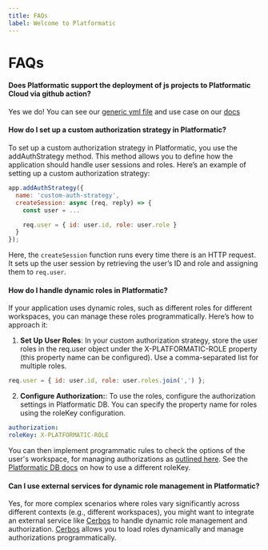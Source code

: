 ```yaml
---
title: FAQs
label: Welcome to Platformatic
---
```


# FAQs

#### Does Platformatic support the deployment of js projects to Platformatic Cloud via github action?
Yes we do! You can see our [generic yml file](https://github.com/platformatic/onestep) and use case on our [docs](https://docs.platformatic.dev/docs/cli#gh)

#### How do I set up a custom authorization strategy in Platformatic?
To set up a custom authorization strategy in Platformatic, you use the addAuthStrategy method. This method allows you to define how the application should handle user sessions and roles. Here’s an example of setting up a custom authorization strategy:

```js
app.addAuthStrategy({
  name: 'custom-auth-strategy',
  createSession: async (req, reply) => {
    const user = ...

    req.user = { id: user.id, role: user.role }
  }
});
```
Here, the `createSession` function runs every time there is an HTTP request. It sets up the user session by retrieving the user’s ID and role and assigning them to `req.user`.

#### How do I handle dynamic roles in Platformatic?
If your application uses dynamic roles, such as different roles for different workspaces, you can manage these roles programmatically. Here’s how to approach it:

   1. **Set Up User Roles**: In your custom authorization strategy, store the user roles in the req.user object under the X-PLATFORMATIC-ROLE property (this property name can be configured). Use a comma-separated list for multiple roles.

   ```js
   req.user = { id: user.id, role: user.roles.join(',') };
   ```

   2. **Configure Authorization:**: To use the roles, configure the authorization settings in Platformatic DB. You can specify the property name for roles using the roleKey configuration.

   ```yml
   authorization:
   roleKey: X-PLATFORMATIC-ROLE
   ```
   You can then implement programmatic rules to check the options of the user's workspace, for managing authorizations as [outlined here](https://www.cerbos.dev/blog/supercharging-your-policy-rules-with-self-service-custom-roles). See the [Platformatic DB docs](https://docs.platformatic.dev/docs/db/configuration/#authorization) on how to use a different roleKey.

#### Can I use external services for dynamic role management in Platformatic?
Yes, for more complex scenarios where roles vary significantly across different contexts (e.g., different workspaces), you might want to integrate an external service like [Cerbos](https://github.com/platformatic/fastify-cerbos) to handle dynamic role management and authorization. [Cerbos](https://github.com/platformatic/fastify-cerbos) allows you to load roles dynamically and manage authorizations programmatically. 